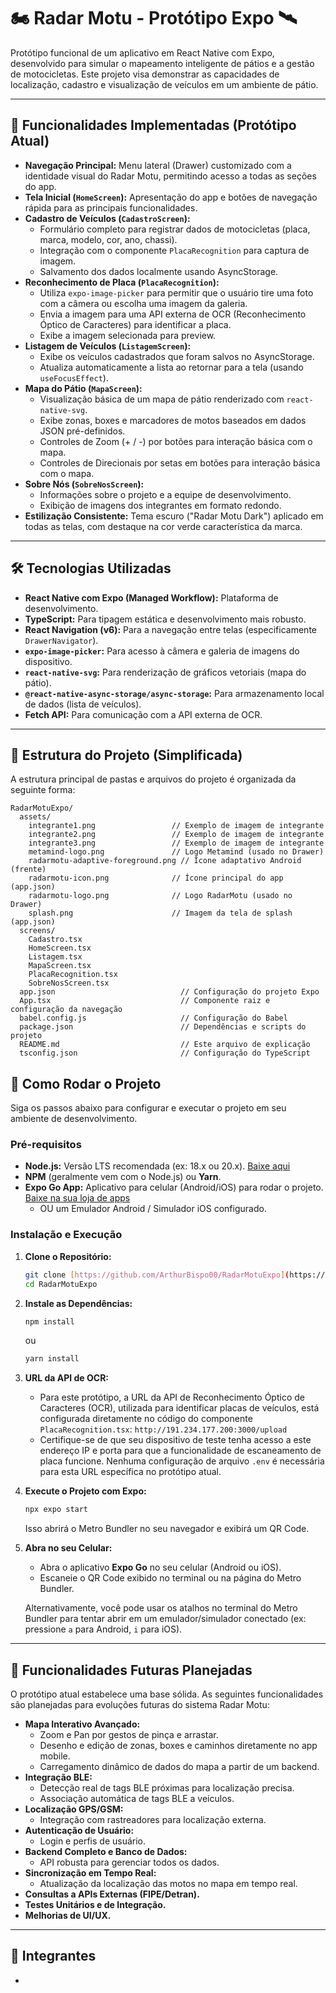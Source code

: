 # 🏍️ Radar Motu - Protótipo Expo 🛰️

Protótipo funcional de um aplicativo em React Native com Expo, desenvolvido para simular o mapeamento inteligente de pátios e a gestão de motocicletas. Este projeto visa demonstrar as capacidades de localização, cadastro e visualização de veículos em um ambiente de pátio.

---

## 📍 Funcionalidades Implementadas (Protótipo Atual)

* **Navegação Principal:** Menu lateral (Drawer) customizado com a identidade visual do Radar Motu, permitindo acesso a todas as seções do app.
* **Tela Inicial (`HomeScreen`):** Apresentação do app e botões de navegação rápida para as principais funcionalidades.
* **Cadastro de Veículos (`CadastroScreen`):**
    * Formulário completo para registrar dados de motocicletas (placa, marca, modelo, cor, ano, chassi).
    * Integração com o componente `PlacaRecognition` para captura de imagem.
    * Salvamento dos dados localmente usando AsyncStorage.
* **Reconhecimento de Placa (`PlacaRecognition`):**
    * Utiliza `expo-image-picker` para permitir que o usuário tire uma foto com a câmera ou escolha uma imagem da galeria.
    * Envia a imagem para uma API externa de OCR (Reconhecimento Óptico de Caracteres) para identificar a placa.
    * Exibe a imagem selecionada para preview.
* **Listagem de Veículos (`ListagemScreen`):**
    * Exibe os veículos cadastrados que foram salvos no AsyncStorage.
    * Atualiza automaticamente a lista ao retornar para a tela (usando `useFocusEffect`).
* **Mapa do Pátio (`MapaScreen`):**
    * Visualização básica de um mapa de pátio renderizado com `react-native-svg`.
    * Exibe zonas, boxes e marcadores de motos baseados em dados JSON pré-definidos.
    * Controles de Zoom (+ / -) por botões para interação básica com o mapa.
    * Controles de Direcionais por setas em botões para interação básica com o mapa.
* **Sobre Nós (`SobreNosScreen`):**
    * Informações sobre o projeto e a equipe de desenvolvimento.
    * Exibição de imagens dos integrantes em formato redondo.
* **Estilização Consistente:** Tema escuro ("Radar Motu Dark") aplicado em todas as telas, com destaque na cor verde característica da marca.

---

## 🛠️ Tecnologias Utilizadas

* **React Native com Expo (Managed Workflow):** Plataforma de desenvolvimento.
* **TypeScript:** Para tipagem estática e desenvolvimento mais robusto.
* **React Navigation (v6):** Para a navegação entre telas (especificamente `DrawerNavigator`).
* **`expo-image-picker`:** Para acesso à câmera e galeria de imagens do dispositivo.
* **`react-native-svg`:** Para renderização de gráficos vetoriais (mapa do pátio).
* **`@react-native-async-storage/async-storage`:** Para armazenamento local de dados (lista de veículos).
* **Fetch API:** Para comunicação com a API externa de OCR.

---

## 📂 Estrutura do Projeto (Simplificada)

A estrutura principal de pastas e arquivos do projeto é organizada da seguinte forma:

```text
RadarMotuExpo/
  assets/
    integrante1.png                 // Exemplo de imagem de integrante
    integrante2.png                 // Exemplo de imagem de integrante
    integrante3.png                 // Exemplo de imagem de integrante
    metamind-logo.png               // Logo Metamind (usado no Drawer)
    radarmotu-adaptive-foreground.png // Ícone adaptativo Android (frente)
    radarmotu-icon.png              // Ícone principal do app (app.json)
    radarmotu-logo.png              // Logo RadarMotu (usado no Drawer)
    splash.png                      // Imagem da tela de splash (app.json)
  screens/
    Cadastro.tsx
    HomeScreen.tsx
    Listagem.tsx
    MapaScreen.tsx
    PlacaRecognition.tsx
    SobreNosScreen.tsx
  app.json                            // Configuração do projeto Expo
  App.tsx                             // Componente raiz e configuração da navegação
  babel.config.js                     // Configuração do Babel
  package.json                        // Dependências e scripts do projeto
  README.md                           // Este arquivo de explicação
  tsconfig.json                       // Configuração do TypeScript
```

## 🚀 Como Rodar o Projeto

Siga os passos abaixo para configurar e executar o projeto em seu ambiente de desenvolvimento.

### Pré-requisitos

* **Node.js:** Versão LTS recomendada (ex: 18.x ou 20.x). [Baixe aqui](https://nodejs.org/)
* **NPM** (geralmente vem com o Node.js) ou **Yarn**.
* **Expo Go App:** Aplicativo para celular (Android/iOS) para rodar o projeto. [Baixe na sua loja de apps](https://expo.dev/go)
    * OU um Emulador Android / Simulador iOS configurado.

### Instalação e Execução

1.  **Clone o Repositório:**
    ```bash
    git clone [https://github.com/ArthurBispo00/RadarMotuExpo](https://github.com/ArthurBispo00/RadarMotuExpo)
    cd RadarMotuExpo 
    ```


2.  **Instale as Dependências:**
    ```bash
    npm install
    ```
    ou
    ```bash
    yarn install
    ```

3.  **URL da API de OCR:**
    * Para este protótipo, a URL da API de Reconhecimento Óptico de Caracteres (OCR), utilizada para identificar placas de veículos, está configurada diretamente no código do componente `PlacaRecognition.tsx`:
      `http://191.234.177.200:3000/upload`
    * Certifique-se de que seu dispositivo de teste tenha acesso a este endereço IP e porta para que a funcionalidade de escaneamento de placa funcione. Nenhuma configuração de arquivo `.env` é necessária para esta URL específica no protótipo atual.

4.  **Execute o Projeto com Expo:**
    ```bash
    npx expo start
    ```
    Isso abrirá o Metro Bundler no seu navegador e exibirá um QR Code.

5.  **Abra no seu Celular:**
    * Abra o aplicativo **Expo Go** no seu celular (Android ou iOS).
    * Escaneie o QR Code exibido no terminal ou na página do Metro Bundler.

    Alternativamente, você pode usar os atalhos no terminal do Metro Bundler para tentar abrir em um emulador/simulador conectado (ex: pressione `a` para Android, `i` para iOS).

---

## 🔮 Funcionalidades Futuras Planejadas

O protótipo atual estabelece uma base sólida. As seguintes funcionalidades são planejadas para evoluções futuras do sistema Radar Motu:

* **Mapa Interativo Avançado:**
    * Zoom e Pan por gestos de pinça e arrastar.
    * Desenho e edição de zonas, boxes e caminhos diretamente no app mobile.
    * Carregamento dinâmico de dados do mapa a partir de um backend.
* **Integração BLE:**
    * Detecção real de tags BLE próximas para localização precisa.
    * Associação automática de tags BLE a veículos.
* **Localização GPS/GSM:**
    * Integração com rastreadores para localização externa.
* **Autenticação de Usuário:**
    * Login e perfis de usuário.
* **Backend Completo e Banco de Dados:**
    * API robusta para gerenciar todos os dados.
* **Sincronização em Tempo Real:**
    * Atualização da localização das motos no mapa em tempo real.
* **Consultas a APIs Externas (FIPE/Detran).**
* **Testes Unitários e de Integração.**
* **Melhorias de UI/UX.**

---

## 👥 Integrantes

* 